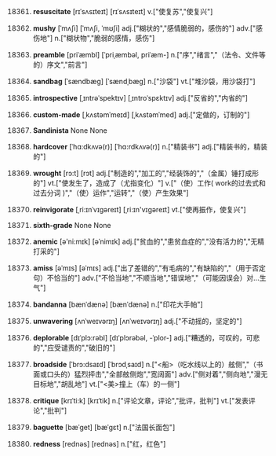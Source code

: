 18361. **resuscitate**
[rɪˈsʌsɪteɪt]  [rɪˈsʌsɪteɪt]
v.["使复苏","使复兴"]  

18362. **mushy**
[ˈmʌʃi]  [ˈmʌʃi, ˈmʊʃi]
adj.["糊状的","感情脆弱的，感伤的"]  adv.["感伤地"]  n.["糊状物","脆弱的感情，感伤"]  

18363. **preamble**
[priˈæmbl]  [ˈpriˌæmbəl, priˈæm-]
n.["序","绪言","（法令、文件等的）序文","前言"]  

18364. **sandbag**
[ˈsændbæg]  [ˈsændˌbæɡ]
n.["沙袋"]  vt.["堆沙袋，用沙袋打"]  

18365. **introspective**
[ˌɪntrəˈspektɪv]  [ˌɪntroˈspɛktɪv]
adj.["反省的","内省的"]  

18366. **custom-made**
[ˌkʌstəmˈmeɪd]  [ˌkʌstəmˈmed]
adj.["定做的，订制的"]  

18367. **Sandinista**
None
None

18368. **hardcover**
[ˈhɑ:dkʌvə(r)]  [ˈhɑ:rdkʌvə(r)]
n.["精装书"]  adj.["精装书的，精装的"]  

18369. **wrought**
[rɔ:t]  [rɔt]
adj.["制造的","加工的","经装饰的","（金属）锤打成形的"]  vt.["使发生了，造成了（尤指变化）"]  v.["（使）工作( work的过去式和过去分词 )","（使）运作","运转","（使）产生效果"]  

18370. **reinvigorate**
[ˌri:ɪnˈvɪgəreɪt]  [ˌri:ɪn'vɪɡəreɪt]
vt.["使再振作，使复兴"]  

18371. **sixth-grade**
None
None

18372. **anemic**
[ə'ni:mɪk]  [əˈnimɪk]
adj.["贫血的","患贫血症的","没有活力的","无精打采的"]  

18373. **amiss**
[əˈmɪs]  [əˈmɪs]
adj.["出了差错的","有毛病的","有缺陷的","（用于否定句）不恰当的"]  adv.["不恰当地","不顺当地","错误地","（可能因误会）对…生气"]  

18374. **bandanna**
[bænˈdænə]  [bænˈdænə]
n.["印花大手帕"]  

18375. **unwavering**
[ʌnˈweɪvərɪŋ]  [ʌnˈweɪvərɪŋ]
adj.["不动摇的，坚定的"]  

18376. **deplorable**
[dɪˈplɔ:rəbl]  [dɪˈplɔrəbəl, -ˈplor-]
adj.["糟透的，可叹的，可悲的","应受谴责的","破旧的"]  

18377. **broadside**
[ˈbrɔ:dsaɪd]  [ˈbrɔdˌsaɪd]
n.["<船>（吃水线以上的）舷侧","（书面或口头的）猛烈抨击","全部舷侧炮","宽阔面"]  adv.["侧对着","侧向地","漫无目标地","胡乱地"]  vt.["<美>撞上（车）的一侧"]  

18378. **critique**
[krɪˈti:k]  [krɪˈtik]
n.["评论文章，评论","批评，批判"]  vt.["发表评论","批判"]  

18379. **baguette**
[bæˈget]  [bæˈɡɛt]
n.["法国长面包"]  

18380. **redness**
[rednəs]  [rednəs]
n.["红，红色"]  

